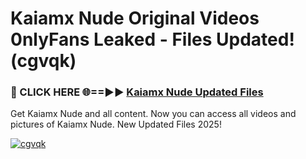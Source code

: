 # Kaiamx Nude Original Videos 0nlyFans Leaked - Files Updated! (cgvqk)

<h3>🔴 CLICK HERE 🌐==►► <a href="https://tinyurl.com/5h6xmrr3" rel="nofollow">Kaiamx Nude Updated Files</a></h3>

Get Kaiamx Nude and all content. Now you can access all videos and pictures of Kaiamx Nude. New Updated Files 2025!

[![cgvqk](https://i.imgur.com/KVD873Z.gif)](https://tinyurl.com/5h6xmrr3)
